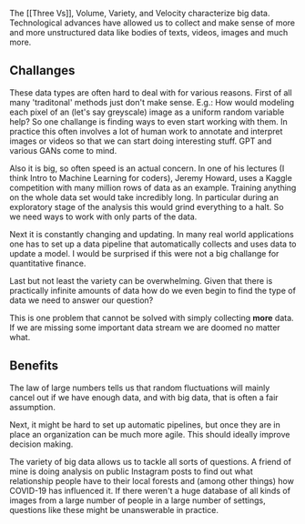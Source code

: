 The [[Three Vs]], Volume, Variety, and Velocity characterize big data.
Technological advances have allowed us to collect and make sense of more and more unstructured data like bodies of texts, videos, images and much more.

## Challanges

These data types are often hard to deal with for various reasons. First of all many 'traditonal' methods just don't make sense. E.g.: How would modeling each pixel of an (let's say greyscale) image as a uniform random variable help? 
So one challange is finding ways to even start working with them. In practice this often involves a lot of human work to annotate and interpret images or videos so that we can start doing interesting stuff. GPT and various GANs come to mind.

Also it is big, so often speed is an actual concern. In one of his lectures (I think Intro to Machine Learning for coders), Jeremy Howard, uses a Kaggle competition with many million rows of data as an example. Training anything on the whole data set would take incredibly long. In particular during an exploratory stage of the analysis this would grind everything to a halt. So we need ways to work with only parts of the data.

Next it is constantly changing and updating. In many real world applications one has to set up a data pipeline that automatically collects and uses data to update a model. I would be surprised if this were not a big challange for quantitative finance.

Last but not least the variety can be overwhelming. Given that there is practically infinite amounts of data how do we even begin to find the type of data we need to answer our question?

This is one problem that cannot be solved with simply collecting **more** data. If we are missing some important data stream we are doomed no matter what.

## Benefits
The law of large numbers tells us that random fluctuations will mainly cancel out if we have enough data, and with big data, that is often a fair assumption.

Next, it might be hard to set up automatic pipelines, but once they are in place an organization can be much more agile. This should ideally improve decision making.

The variety of big data allows us to tackle all sorts of questions. A friend of mine is doing analysis on public Instagram posts to find out what relationship people have to their local forests and (among other things) how COVID-19 has influenced it. If there weren't a huge database of all kinds of images from a large number of people in a large number of settings, questions like these might be unanswerable in practice.



